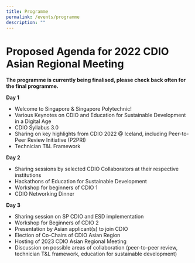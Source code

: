 ```yaml
---
title: Programme
permalink: /events/programme
description: ""
---
```

# Proposed Agenda for 2022 CDIO Asian Regional Meeting

**The programme is currently being finalised, please check back often for the final programme.**

**Day 1**

* Welcome to Singapore & Singapore Polytechnic!
* Various Keynotes on CDIO and Education for Sustainable Development in a Digital Age
* CDIO Syllabus 3.0 
* Sharing on key highlights from CDIO 2022 @ Iceland, including Peer-to-Peer Review Initiative (P2PRI)
* Technician T&L Framework

**Day 2**

* Sharing sessions by selected CDIO Collaborators at their respective institutions
* Hackathons of Education for Sustainable Development
* Workshop for beginners of CDIO 1
* CDIO Networking Dinner


**Day 3**

* Sharing session on SP CDIO and ESD implementation
* Workshop for Beginners of CDIO 2
* Presentation by Asian applicant(s) to join CDIO
* Election of Co-Chairs of CDIO Asian Region
* Hosting of 2023 CDIO Asian Regional Meeting
* Discussion on possible areas of collaboration (peer-to-peer review, technician T&L framework, education for sustainable development)